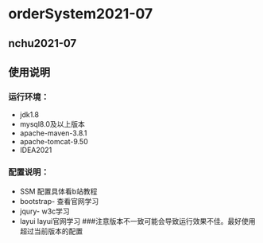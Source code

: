 # orderSystem2021-07
## nchu2021-07
## 使用说明
### 运行环境：
- jdk1.8
- mysql8.0及以上版本
- apache-maven-3.8.1
- apache-tomcat-9.50
- IDEA2021

### 配置说明：
- SSM 配置具体看b站教程
- bootstrap- 查看官网学习
- jqury- w3c学习
- layui layui官网学习
###注意版本不一致可能会导致运行效果不佳。最好使用超过当前版本的配置
